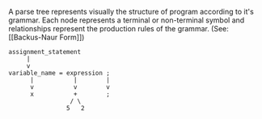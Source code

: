 A parse tree represents visually the structure of program according to it's grammar. Each node represents a terminal or non-terminal symbol and relationships represent the production rules of the grammar. (See: [[Backus-Naur Form]])

```
assignment_statement
     |
     v
variable_name = expression ;
      |           |        |
      v           v        v
      x           +        ;
                 / \
                5   2
```



